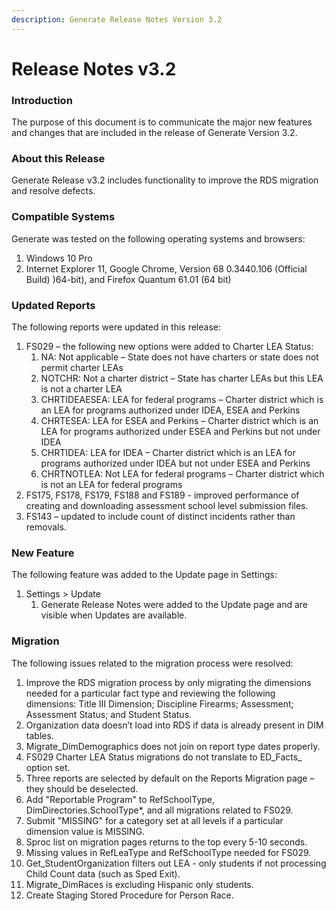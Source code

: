 ```yaml
---
description: Generate Release Notes Version 3.2
---
```


# Release Notes v3.2

### Introduction <a href="#bookmark0" id="bookmark0"></a>

The purpose of this document is to communicate the major new features and changes that are included in the release of Generate Version 3.2.

### About this Release <a href="#bookmark1" id="bookmark1"></a>

Generate Release v3.2 includes functionality to improve the RDS migration and resolve defects.

### Compatible Systems <a href="#bookmark2" id="bookmark2"></a>

Generate was tested on the following operating systems and browsers:

1. Windows 10 Pro
2. Internet Explorer 11, Google Chrome, Version 68 0.3440.106 (Official Build) )64-bit), and Firefox Quantum 61.01 (64 bit)

### Updated Reports <a href="#bookmark3" id="bookmark3"></a>

The following reports were updated in this release:

1. FS029 – the following new options were added to Charter LEA Status:
   1. NA: Not applicable – State does not have charters or state does not permit charter LEAs
   2. NOTCHR: Not a charter district – State has charter LEAs but this LEA is not a charter LEA
   3. CHRTIDEAESEA: LEA for federal programs – Charter district which is an LEA for programs authorized under IDEA, ESEA and Perkins
   4. CHRTESEA: LEA for ESEA and Perkins – Charter district which is an LEA for programs authorized under ESEA and Perkins but not under IDEA
   5. CHRTIDEA: LEA for IDEA – Charter district which is an LEA for programs authorized under IDEA but not under ESEA and Perkins
   6. CHRTNOTLEA: Not LEA for federal programs – Charter district which is not an LEA for federal programs
2. FS175, FS178, FS179, FS188 and FS189 - improved performance of creating and downloading assessment school level submission files.
3. FS143 – updated to include count of distinct incidents rather than removals.

### New Feature <a href="#bookmark4" id="bookmark4"></a>

The following feature was added to the Update page in Settings:

1. Settings > Update
   1. Generate Release Notes were added to the Update page and are visible when Updates are available.

### Migration <a href="#bookmark5" id="bookmark5"></a>

The following issues related to the migration process were resolved:

1. Improve the RDS migration process by only migrating the dimensions needed for a particular fact type and reviewing the following dimensions: Title III Dimension; Discipline Firearms; Assessment; Assessment Status; and Student Status.
2. Organization data doesn’t load into RDS if data is already present in DIM tables.
3. Migrate\_DimDemographics does not join on report type dates properly.
4. FS029 Charter LEA Status migrations do not translate to ED_Facts_ option set.
5. Three reports are selected by default on the Reports Migration page – they should be deselected.
6. Add "Reportable Program" to RefSchoolType, DimDirectories.SchoolType\*, and all migrations related to FS029.
7. Submit "MISSING" for a category set at all levels if a particular dimension value is MISSING.
8. Sproc list on migration pages returns to the top every 5-10 seconds.
9. Missing values in RefLeaType and RefSchoolType needed for FS029.
10. Get\_StudentOrganization filters out LEA - only students if not processing Child Count data (such as Sped Exit).
11. Migrate\_DimRaces is excluding Hispanic only students.
12. Create Staging Stored Procedure for Person Race.
